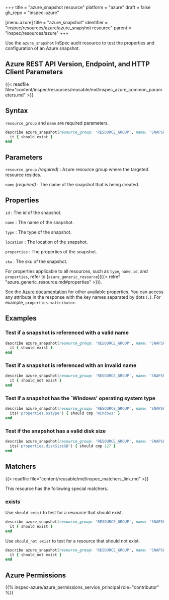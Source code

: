 +++
title = "azure_snapshot resource"
platform = "azure"
draft = false
gh_repo = "inspec-azure"

[menu.azure]
title = "azure_snapshot"
identifier = "inspec/resources/azure/azure_snapshot resource"
parent = "inspec/resources/azure"
+++

Use the `azure_snapshot` InSpec audit resource to test the properties and configuration of an Azure snapshot.

## Azure REST API Version, Endpoint, and HTTP Client Parameters

{{< readfile file="content/inspec/resources/reusable/md/inspec_azure_common_parameters.md" >}}

## Syntax

`resource_group` and `name` are required parameters.

```ruby
describe azure_snapshot(resource_group: 'RESOURCE_GROUP', name: 'SNAPSHOT_NAME') do
  it { should exist }
end
```

## Parameters

`resource_group` _(required)_
: Azure resource group where the targeted resource resides.

`name` _(required)_
: The name of the snapshot that is being created.

## Properties

`id`
: The id of the snapshot.

`name`
: The name of the snapshot.

`type`
: The type of the snapshot.

`location`
: The location of the snapshot.

`properties`
: The properties of the snapshot.

`sku`
: The sku of the snapshot.

For properties applicable to all resources, such as `type`, `name`, `id`, and `properties`, refer to [`azure_generic_resource`]({{< relref "azure_generic_resource.md#properties" >}}).

See the [Azure documentation](https://learn.microsoft.com/en-us/rest/api/compute/snapshots/get?tabs=HTTP) for other available properties.
You can access any attribute in the response with the key names separated by dots (`.`). For example, `properties.<attribute>`.

## Examples

### Test if a snapshot is referenced with a valid name

```ruby
describe azure_snapshot(resource_group: 'RESOURCE_GROUP', name: 'SNAPSHOT_NAME') do
  it { should exist }
end
```

### Test if a snapshot is referenced with an invalid name

```ruby
describe azure_snapshot(resource_group: 'RESOURCE_GROUP', name: 'SNAPSHOT_NAME') do
  it { should_not exist }
end
```

### Test if a snapshot has the `Windows' operating system type

```ruby
describe azure_snapshot(resource_group: 'RESOURCE_GROUP', name: 'SNAPSHOT_NAME') do
  its('properties.osType') { should cmp 'Windows' }
end
```

### Test if the snapshot has a valid disk size

```ruby
describe azure_snapshot(resource_group: 'RESOURCE_GROUP', name: 'SNAPSHOT_NAME') do
  its('properties.diskSizeGB') { should cmp 127 }
end
```

## Matchers

{{< readfile file="content/reusable/md/inspec_matchers_link.md" >}}

This resource has the following special matchers.

### exists

Use `should exist` to test for a resource that should exist.

```ruby
describe azure_snapshot(resource_group: 'RESOURCE_GROUP', name: 'SNAPSHOT_NAME') do
  it { should exist }
end
```

Use `should_not exist` to test for a resource that should not exist.

```ruby
describe azure_snapshot(resource_group: 'RESOURCE_GROUP', name: 'SNAPSHOT_NAME') do
  it { should_not exist }
end
```

## Azure Permissions

{{% inspec-azure/azure_permissions_service_principal role="contributor" %}}
